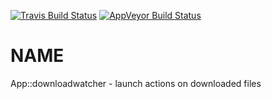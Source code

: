 
[![Travis Build Status](https://travis-ci.org/Corion/App-downloadwatcher.svg?branch=master)](https://travis-ci.org/Corion/App-downloadwatcher)
[![AppVeyor Build Status](https://ci.appveyor.com/api/projects/status/github/Corion/App-downloadwatcher?branch=master&svg=true)](https://ci.appveyor.com/project/Corion/App-downloadwatcher)


# NAME

App::downloadwatcher - launch actions on downloaded files
